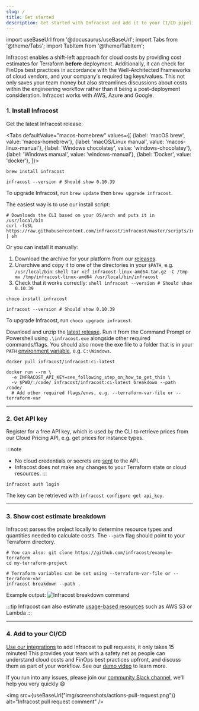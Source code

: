 ```yaml
---
slug: /
title: Get started
description: Get started with Infracost and add it to your CI/CD pipeline to view AWS/Azure/Google cost estimates in pull requests.
---
```


import useBaseUrl from '@docusaurus/useBaseUrl';
import Tabs from '@theme/Tabs';
import TabItem from '@theme/TabItem';

Infracost enables a shift-left approach for cloud costs by providing cost estimates for Terraform **before** deployment. Additionally, it can check for FinOps best practices in accordance with the Well-Architected Frameworks of cloud vendors, and your company's required tag keys/values. This not only saves your team money but also streamlines discussions about costs within the engineering workflow rather than it being a post-deployment consideration. Infracost works with AWS, Azure and Google.

### 1. Install Infracost
Get the latest Infracost release:

<Tabs
  defaultValue="macos-homebrew"
  values={[
    {label: 'macOS brew', value: 'macos-homebrew'},
    {label: 'macOS/Linux manual', value: 'macos-linux-manual'},
    {label: 'Windows chocolatey', value: 'windows-chocolatey'},
    {label: 'Windows manual', value: 'windows-manual'},
    {label: 'Docker', value: 'docker'},
]}>
  <TabItem value="macos-homebrew">

  ```shell
  brew install infracost

  infracost --version # Should show 0.10.39
  ```

  To upgrade Infracost, run `brew update` then `brew upgrade infracost`.

  </TabItem>
  <TabItem value="macos-linux-manual">

  The easiest way is to use our install script:
  ```shell
  # Downloads the CLI based on your OS/arch and puts it in /usr/local/bin
  curl -fsSL https://raw.githubusercontent.com/infracost/infracost/master/scripts/install.sh | sh
  ```

  Or you can install it manually:
  1. Download the archive for your platform from our [releases](https://github.com/infracost/infracost/releases/latest).
  2. Unarchive and copy it to one of the directories in your `$PATH`, e.g. `/usr/local/bin`:
    ```shell
    tar xzf infracost-linux-amd64.tar.gz -C /tmp
    mv /tmp/infracost-linux-amd64 /usr/local/bin/infracost
    ```
  3. Check that it works correctly:
    ```shell
    infracost --version # Should show 0.10.39
    ```


  </TabItem>
  <TabItem value="windows-chocolatey">

  ```shell
  choco install infracost

  infracost --version # Should show 0.10.39
  ```

  To upgrade Infracost, run `choco upgrade infracost`.

  </TabItem>
  <TabItem value="windows-manual">

  Download and unzip the [latest release](https://github.com/infracost/infracost/releases/latest/download/infracost-windows-amd64.zip). Run it from the Command Prompt or Powershell using `.\infracost.exe` alongside other required commands/flags. You should also move the exe file to a folder that is in your `PATH` [environment variable](https://stackoverflow.com/questions/1618280/where-can-i-set-path-to-make-exe-on-windows), e.g. `C:\Windows`.

  </TabItem>
  <TabItem value="docker">

  ```shell
  docker pull infracost/infracost:ci-latest

  docker run --rm \
    -e INFRACOST_API_KEY=see_following_step_on_how_to_get_this \
    -v $PWD/:/code/ infracost/infracost:ci-latest breakdown --path /code/
    # Add other required flags/envs, e.g. --terraform-var-file or --terraform-var
  ```

  </TabItem>
</Tabs>

---

### 2. Get API key
Register for a free API key, which is used by the CLI to retrieve prices from our Cloud Pricing API, e.g. get prices for instance types.

:::note
- No cloud credentials or secrets are [sent](/docs/faq/#what-data-is-sent-to-the-cloud-pricing-api) to the API.
- Infracost does not make any changes to your Terraform state or cloud resources.
:::

```shell
infracost auth login
```

The key can be retrieved with `infracost configure get api_key`.

---

### 3. Show cost estimate breakdown

Infracost parses the project locally to determine resource types and quantities needed to calculate costs. The `--path` flag should point to your Terraform directory.

```shell
# You can also: git clone https://github.com/infracost/example-terraform
cd my-terraform-project
```

```shell
# Terraform variables can be set using --terraform-var-file or --terraform-var
infracost breakdown --path .
```

<p>
Example output:
<img src={useBaseUrl("img/screenshots/get-started-breakdown.png")} alt="Infracost breakdown command" />
</p>

:::tip
Infracost can also estimate [usage-based resources](/docs/features/usage_based_resources/) such as AWS S3 or Lambda
:::

---

### 4. Add to your CI/CD
[Use our integrations](/docs/integrations/cicd) to add Infracost to pull requests, it only takes 15 minutes! This provides your team with a safety net as people can understand cloud costs and FinOps best practices upfront, and discuss them as part of your workflow. See our [demo video](https://www.youtube.com/watch?v=BQeO137DDo8) to learn more.

If you run into any issues, please join our [community Slack channel](https://www.infracost.io/community-chat), we'll help you very quickly 😄

<img src={useBaseUrl("img/screenshots/actions-pull-request.png")} alt="Infracost pull request comment" />
